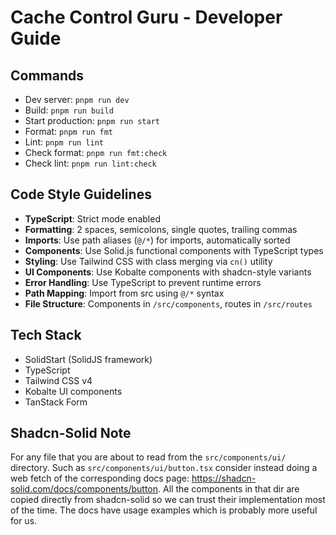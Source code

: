 # Cache Control Guru - Developer Guide

## Commands

- Dev server: `pnpm run dev`
- Build: `pnpm run build`
- Start production: `pnpm run start`
- Format: `pnpm run fmt`
- Lint: `pnpm run lint`
- Check format: `pnpm run fmt:check`
- Check lint: `pnpm run lint:check`

## Code Style Guidelines

- **TypeScript**: Strict mode enabled
- **Formatting**: 2 spaces, semicolons, single quotes, trailing commas
- **Imports**: Use path aliases (`@/*`) for imports, automatically sorted
- **Components**: Use Solid.js functional components with TypeScript types
- **Styling**: Use Tailwind CSS with class merging via `cn()` utility
- **UI Components**: Use Kobalte components with shadcn-style variants
- **Error Handling**: Use TypeScript to prevent runtime errors
- **Path Mapping**: Import from src using `@/*` syntax
- **File Structure**: Components in `/src/components`, routes in `/src/routes`

## Tech Stack

- SolidStart (SolidJS framework)
- TypeScript
- Tailwind CSS v4
- Kobalte UI components
- TanStack Form

## Shadcn-Solid Note

For any file that you are about to read from the `src/components/ui/` directory. Such as `src/components/ui/button.tsx` consider instead doing a web fetch of the corresponding docs page: https://shadcn-solid.com/docs/components/button. All the components in that dir are copied directly from shadcn-solid so we can trust their implementation most of the time. The docs have usage examples which is probably more useful for us.
